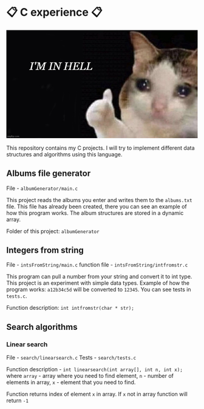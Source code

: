 # 📋 C experience 📋

![logo](https://github.com/akihiko47/C-experience/blob/main/logo.jpg?raw=true)

This repository contains my C projects. I will try to implement different data structures and algorithms using this language. 

## Albums file generator
File - `albumGenerator/main.c`

This project reads the albums you enter and writes them to the `albums.txt` file. This file has already been created, there you can see an example of how this program works. The album structures are stored in a dynamic array.

Folder of this project: `albumGenerator`

## Integers from string
File - `intsFromString/main.c` function file - `intsFromString/intfromstr.c`

This program can pull a number from your string and convert it to int type. This project is an experiment with simple data types. Example of how the program works: `a12b34c5d` will be converted to `12345`. You can see tests in `tests.c`.

Function description: `int intfromstr(char * str);`

## Search algorithms
### Linear search
File - `search/linearsearch.c`
Tests - `search/tests.c`

Function description - `int linearsearch(int array[], int n, int x);` where `array` - array where you need to find element, `n` - number of elements in array, `x` - element that you need to find.

Function returns index of element `x` in array. If `x` not in array function will return `-1`
